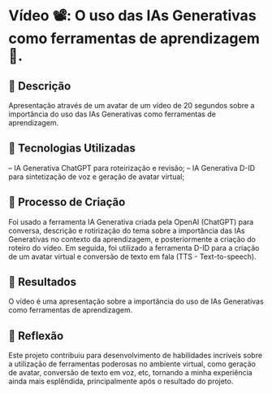# Vídeo 📽️: O uso das IAs Generativas como ferramentas de aprendizagem 📖.

## 📒 Descrição
Apresentação através de um avatar de um vídeo de 20 segundos sobre a importância do uso das IAs Generativas como ferramentas de aprendizagem.

## 🤖 Tecnologias Utilizadas
– IA Generativa ChatGPT para roteirização e revisão;
– IA Generativa D-ID para sintetização de voz e geração de avatar virtual;

## 🧐 Processo de Criação
Foi usado a ferramenta IA Generativa criada pela OpenAI (ChatGPT) para conversa, descrição e rotirização do tema sobre a importância das IAs Generativas no contexto da aprendizagem, e posteriormente a criação do roteiro do vídeo.
Em seguida, foi utilizado a ferramenta D-ID para a criação de um avatar virtual e conversão de texto em fala (TTS - Text-to-speech).

## 🚀 Resultados
O vídeo é uma apresentação sobre a importância do uso de IAs Generativas como ferramentas de aprendizagem.

## 💭 Reflexão 
Este projeto contribuiu para desenvolvimento de habilidades incríveis sobre a utilização de ferramentas poderosas no ambiente virtual, como geração de avatar, conversão de texto em voz, etc, tornando a minha experiência ainda mais esplêndida, principalmente após o resultado do projeto.
